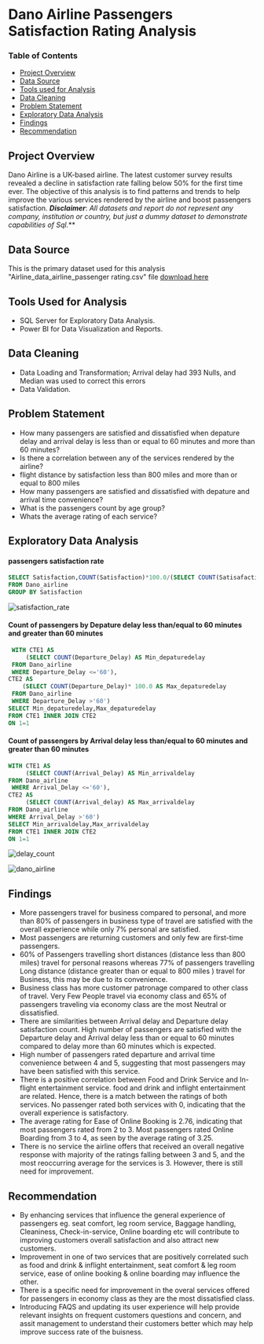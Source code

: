 # Dano Airline Passengers Satisfaction Rating Analysis

### Table of Contents
- [Project Overview](#project-overview)
- [Data Source](#data-source)
- [Tools used for Analysis](#tools-used-for-analysis)
- [Data Cleaning](#data-cleaning)
- [Problem Statement](#problem-statement)
- [Exploratory Data Analysis](#exploratory-data-analysis)
- [Findings](#findings)
- [Recommendation](#recommendation)

## Project Overview
Dano Airline is a UK-based airline. The latest customer survey results revealed a decline in satisfaction rate falling below 50% for the first time ever. The objective of this analysis is to find patterns and trends to help improve the various services rendered by the airline and boost passengers satisfaction.
**_Disclaimer_**: _All datasets and report do not represent any company, institution or country, but just a dummy dataset to demonstrate capabilities of Sql._**
 
## Data Source
This is the primary dataset used for this analysis "Airline_data_airline_passenger rating.csv" file [download here](https://docs.google.com/spreadsheets/d/15Kp-2yfQFNRGJPNOkpMwG-OMX8xVZOJ5VL7f35v7sRQ/edit#gid=1647986900)

## Tools Used for Analysis
-  SQL Server for Exploratory Data Analysis.
-  Power BI for Data Visualization and Reports.

 ## Data Cleaning
 - Data Loading and Transformation; Arrival delay had 393 Nulls, and Median was used to correct this errors
-  Data Validation.
  
## Problem Statement
- How many passengers are satisfied and dissatisfied when depature delay and arrival delay is less than or equal to 60 minutes and more than 60 minutes?
- Is there a correlation between any of the services rendered by the airline?
- flight distance by satisfaction less than 800 miles and more than or equal to 800 miles
- How many passengers are satisfied and dissatisfied with depature and arrival time convenience?
- What is the passengers count by age group?
- Whats the average rating of each service?


## Exploratory Data Analysis
#### passengers satisfaction rate 
```sql
SELECT Satisfaction,COUNT(Satisfaction)*100.0/(SELECT COUNT(Satisafaction) FROM Dano_airline)
FROM Dano_airline
GROUP BY Satisfaction
```
![satisfaction_rate](https://github.com/BukolaOrire/Airline_Satisfaction_Rating/assets/161165047/12e20c94-4fc6-425a-ae50-848459db7e7c)

#### Count of passengers by Depature delay less than/equal to 60 minutes and greater than 60 minutes
```sql
 WITH CTE1 AS
     (SELECT COUNT(Departure_Delay) AS Min_depaturedelay
 FROM Dano_airline
 WHERE Departure_Delay <='60'),
CTE2 AS
    (SELECT COUNT(Departure_Delay)* 100.0 AS Max_depaturedelay
 FROM Dano_airline
 WHERE Departure_Delay >'60')
SELECT Min_depaturedelay,Max_depaturedelay
FROM CTE1 INNER JOIN CTE2 
ON 1=1
```
#### Count of passengers by Arrival delay less than/equal to 60 minutes and greater than 60 minutes
```sql
WITH CTE1 AS 
     (SELECT COUNT(Arrival_Delay) AS Min_arrivaldelay
FROM Dano_airline
 WHERE Arrival_Delay <='60'),
CTE2 AS 
     (SELECT COUNT(Arrival_delay) AS Max_arrivaldelay
FROM Dano_airline
WHERE Arrival_Delay >'60')
SELECT Min_arrivaldelay,Max_arrivaldelay
FROM CTE1 INNER JOIN CTE2 
ON 1=1 
```
![delay_count](https://github.com/BukolaOrire/Airline_Satisfaction_Rating/assets/161165047/00d20ec5-064e-4031-8c0f-389c23fd4d0c)


![dano_airline](https://github.com/BukolaOrire/Airline_Satisfaction_Rating/assets/161165047/3515c8d2-f7dc-4df4-9ed2-b770a26b46fb)


## Findings
- More passengers travel for business compared to personal, and more than 80% of passengers in business type of travel are satisfied with the overall experience while only 7% personal are satisfied.
- Most passengers are returning customers and only few are first-time passengers.
- 60% of Passengers travelling short distances (distance less than 800 miles) travel for personal reasons whereas 77% of passengers travelling Long distance (distance greater than or equal to 800 miles ) travel for Business, this may be due to its convenience.
- Business class has more customer patronage compared to other class of travel. Very Few People travel via economy class and 65% of passengers traveling via economy class are the most Neutral or dissatisfied.
- There are similarities between Arrival delay and Departure delay satisfaction count. High number of passengers are satisfied with the Departure delay and Arrival delay less than or equal to 60 minutes compared to delay more than 60 minutes which is expected.
- High number of passengers rated departure and arrival time convenience between 4 and 5, suggesting that most passengers may have been satisfied with this service.
- There is a positive correlation between Food and Drink Service and In-flight entertainment service. food and drink and inflight entertainment are related. Hence, there is a match between the ratings of both services. No passenger rated both services with 0, indicating that the overall experience is satisfactory.
- The average rating for Ease of Online Booking is 2.76, indicating that most passengers rated from 2 to 3. Most passengers rated Online Boarding from 3 to 4, as seen by the 
 average rating  of 3.25.
- There is no service the airline offers that received an overall negative response with majority of the ratings falling between 3 and 5, and the most reoccurring average for the services is 3. However, there is still need for improvement.

## Recommendation
- By enhancing services that influence the general experience of passengers eg. seat comfort, leg room service, Baggage handling, Cleaniness, Check-in-service, Online boarding etc will contribute to improving customers overall satisfaction and also attract new customers.
- Improvement in one of two services that are positively correlated such as food and drink & inflight entertainment, seat comfort & leg room service, ease of online booking & online boarding may influence the other.
- There is a specific need for improvement in the overal services offered for passengers in economy class as they are the most dissatisfied class.
- Introducing FAQS and updating its user experience will help provide relevant insights on frequent customers questions and concern, and assit management to understand their customers better which may help improve success rate of the buisness. 
  
